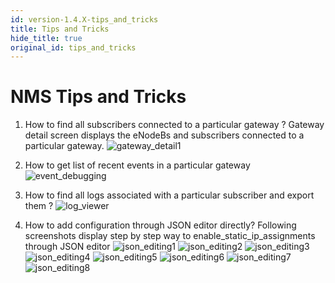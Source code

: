 ```yaml
---
id: version-1.4.X-tips_and_tricks
title: Tips and Tricks
hide_title: true
original_id: tips_and_tricks
---
```

# NMS Tips and Tricks

1. How to find all subscribers connected to a particular gateway ?
Gateway detail screen displays the eNodeBs and subscribers connected to a particular gateway.
![gateway_detail1](../../../docs/assets/nms/userguide/equipment/gateway_detail1.png)

2. How to get list of recent events in a particular gateway
![event_debugging](../../../docs/assets/nms/userguide/event_debugging.png)

3. How to find all logs associated with a particular subscriber and export them ?
![log_viewer](../../../docs/assets/nms/userguide/log_viewer_out.gif)

4. How to add configuration through JSON editor directly?
Following screenshots display step by step way to enable_static_ip_assignments through
JSON editor
![json_editing1](../../../docs/assets/nms/userguide/json_editing1.png)
![json_editing2](../../../docs/assets/nms/userguide/json_editing2.png)
![json_editing3](../../../docs/assets/nms/userguide/json_editing3.png)
![json_editing4](../../../docs/assets/nms/userguide/json_editing4.png)
![json_editing5](../../../docs/assets/nms/userguide/json_editing5.png)
![json_editing6](../../../docs/assets/nms/userguide/json_editing6.png)
![json_editing7](../../../docs/assets/nms/userguide/json_editing7.png)
![json_editing8](../../../docs/assets/nms/userguide/json_editing8.png)
